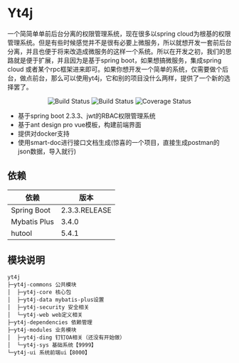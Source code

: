 # Yt4j 

一个简简单单前后台分离的权限管理系统，现在很多以spring cloud为根基的权限管理系统。但是有些时候感觉并不是很有必要上微服务，所以就想开发一套前后台分离，并且也便于将来改造成微服务的这样一个系统。所以在开发之初，我们的思路就是便于扩展，并且因为是基于spring boot，如果想搞微服务，集成spring cloud 或者某个rpc框架进来即可。如果你想开发一个简单的系统，仅需要做个后台，做点前台，那么可以使用yt4j，它和别的项目没什么两样，提供了一个新的选择罢了。

<p align="center">
 <img src="https://img.shields.io/badge/Yt4j-1.0.1-success.svg" alt="Build Status">
 <img src="https://img.shields.io/badge/antd%20vue%20pro-3.0.0-green.svg" alt="Build Status">
 <img src="https://img.shields.io/badge/spring%20boot-2.3.3-blue" alt="Coverage Status">
</p>


- 基于spring boot 2.3.3、jwt的RBAC权限管理系统
- 基于ant design pro vue模板，构建前端界面
- 提供对docker支持
- 使用smart-doc进行接口文档生成(惊喜的一个项目，直接生成postman的json数据，导入就行)



## 依赖


依赖 | 版本
---|---
Spring Boot |  2.3.3.RELEASE 
Mybatis Plus | 3.4.0
hutool | 5.4.1

## 模块说明

```
yt4j
├─yt4j-commons 公共模块
│  ├─yt4j-core 核心包
│  ├─yt4j-data mybatis-plus设置
│  ├─yt4j-security 安全相关
│  └─yt4j-web web定义相关
├─yt4j-dependencies 依赖管理
├─yt4j-modules 业务模块
│  ├─yt4j-ding 钉钉OA相关（还没有开始做）
│  └─yt4j-sys 基础系统【9999】
└─yt4j-ui 系统前端ui【8000】

```

